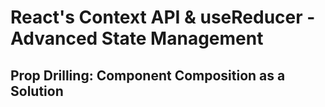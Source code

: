 # React's Context API & useReducer - Advanced State Management

## Prop Drilling: Component Composition as a Solution